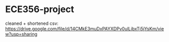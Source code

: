 # ECE356-project

cleaned + shortened csv: https://drive.google.com/file/d/14CMkE3muDxPAYXDPv0ulLjbxTj5jYsKm/view?usp=sharing